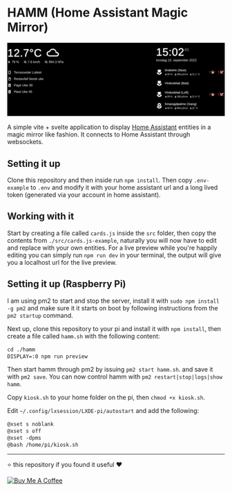 # HAMM (Home Assistant Magic Mirror)

![image.png](./src/assets/hamm_preview.png)

A simple vite + svelte application to display [Home Assistant](https://home-assistant.io) entities in a magic mirror like fashion. It connects to Home Assistant through websockets.

## Setting it up
Clone this repository and then inside run `npm install`. Then copy `.env-example` to `.env` and modify it with your home assistant url and a long lived token (generated via your account in home assistant).

## Working with it
Start by creating a file called `cards.js` inside the `src` folder, then copy the contents from `./src/cards.js-example`, naturally you will now have to edit and replace with your own entities. For a live preview while you're happily editing you can simply run `npm run dev` in your terminal, the output will give you a localhost url for the live preview.

## Setting it up (Raspberry Pi)
I am using pm2 to start and stop the server, install it with `sudo npm install -g pm2` and make sure it it starts on boot by following instructions from the `pm2 startup` command.

Next up, clone this repository to your pi and install it with `npm install`, then create a file called `hamm.sh` with the following content:
```
cd ./hamm
DISPLAY=:0 npm run preview
```

Then start hamm through pm2 by issuing `pm2 start hamm.sh`. and save it with `pm2 save`. You can now control hamm with `pm2 restart|stop|logs|show hamm`.

Copy `kiosk.sh` to your home folder on the pi, then `chmod +x kiosk.sh`. 

Edit `~/.config/lxsession/LXDE-pi/autostart` and add the following:
```
@xset s noblank
@xset s off
@xset -dpms
@bash /home/pi/kiosk.sh
```


***
⭐️ this repository if you found it useful ❤️

<a href="https://www.buymeacoffee.com/jonkristian" target="_blank"><img src="https://bmc-cdn.nyc3.digitaloceanspaces.com/BMC-button-images/custom_images/white_img.png" alt="Buy Me A Coffee" style="height: auto !important;width: auto !important;" ></a>
